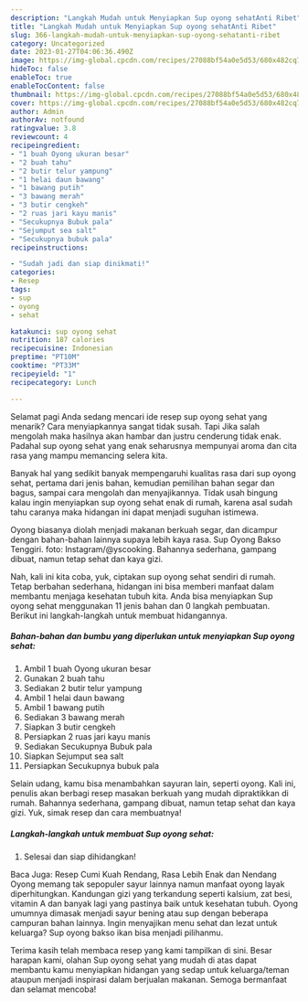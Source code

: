 ```yaml
---
description: "Langkah Mudah untuk Menyiapkan Sup oyong sehatAnti Ribet"
title: "Langkah Mudah untuk Menyiapkan Sup oyong sehatAnti Ribet"
slug: 366-langkah-mudah-untuk-menyiapkan-sup-oyong-sehatanti-ribet
category: Uncategorized
date: 2023-01-27T04:06:36.490Z
image: https://img-global.cpcdn.com/recipes/27088bf54a0e5d53/680x482cq70/sup-oyong-sehat-foto-resep-utama.jpg
hideToc: false
enableToc: true
enableTocContent: false
thumbnail: https://img-global.cpcdn.com/recipes/27088bf54a0e5d53/680x482cq70/sup-oyong-sehat-foto-resep-utama.jpg
cover: https://img-global.cpcdn.com/recipes/27088bf54a0e5d53/680x482cq70/sup-oyong-sehat-foto-resep-utama.jpg
author: Admin
authorAv: notfound
ratingvalue: 3.8
reviewcount: 4
recipeingredient:
- "1 buah Oyong ukuran besar"
- "2 buah tahu"
- "2 butir telur yampung"
- "1 helai daun bawang"
- "1 bawang putih"
- "3 bawang merah"
- "3 butir cengkeh"
- "2 ruas jari kayu manis"
- "Secukupnya Bubuk pala"
- "Sejumput sea salt"
- "Secukupnya bubuk pala"
recipeinstructions:

- "Sudah jadi dan siap dinikmati!"
categories:
- Resep
tags:
- sup
- oyong
- sehat

katakunci: sup oyong sehat 
nutrition: 187 calories
recipecuisine: Indonesian
preptime: "PT10M"
cooktime: "PT33M"
recipeyield: "1"
recipecategory: Lunch

---
```



Selamat pagi Anda sedang mencari ide resep sup oyong sehat yang menarik? Cara menyiapkannya sangat tidak susah. Tapi Jika salah mengolah maka hasilnya akan hambar dan justru cenderung tidak enak. Padahal sup oyong sehat yang enak seharusnya mempunyai aroma dan cita rasa yang mampu memancing selera kita.


Banyak hal yang sedikit banyak mempengaruhi kualitas rasa dari sup oyong sehat, pertama dari jenis bahan, kemudian pemilihan bahan segar dan bagus, sampai cara mengolah dan menyajikannya. Tidak usah bingung kalau ingin menyiapkan sup oyong sehat enak di rumah, karena asal sudah tahu caranya maka hidangan ini dapat menjadi suguhan istimewa.

Oyong biasanya diolah menjadi makanan berkuah segar, dan dicampur dengan bahan-bahan lainnya supaya lebih kaya rasa. Sup Oyong Bakso Tenggiri. foto: Instagram/@yscooking. Bahannya sederhana, gampang dibuat, namun tetap sehat dan kaya gizi.


Nah, kali ini kita coba, yuk, ciptakan sup oyong sehat sendiri di rumah. Tetap berbahan sederhana, hidangan ini bisa memberi manfaat dalam membantu menjaga kesehatan tubuh kita. Anda bisa menyiapkan Sup oyong sehat menggunakan 11 jenis bahan dan 0 langkah pembuatan. Berikut ini langkah-langkah untuk membuat hidangannya.

<!--inarticleads1-->

##### Bahan-bahan dan bumbu yang diperlukan untuk menyiapkan Sup oyong sehat:

1. Ambil 1 buah Oyong ukuran besar
1. Gunakan 2 buah tahu
1. Sediakan 2 butir telur yampung
1. Ambil 1 helai daun bawang
1. Ambil 1 bawang putih
1. Sediakan 3 bawang merah
1. Siapkan 3 butir cengkeh
1. Persiapkan 2 ruas jari kayu manis
1. Sediakan Secukupnya Bubuk pala
1. Siapkan Sejumput sea salt
1. Persiapkan Secukupnya bubuk pala


Selain udang, kamu bisa menambahkan sayuran lain, seperti oyong. Kali ini, penulis akan berbagi resep masakan berkuah yang mudah dipraktikkan di rumah. Bahannya sederhana, gampang dibuat, namun tetap sehat dan kaya gizi. Yuk, simak resep dan cara membuatnya! 

<!--inarticleads2-->

##### Langkah-langkah untuk membuat Sup oyong sehat:


1. Selesai dan siap dihidangkan!

Baca Juga: Resep Cumi Kuah Rendang, Rasa Lebih Enak dan Nendang Oyong memang tak sepopuler sayur lainnya namun manfaat oyong layak diperhitungkan. Kandungan gizi yang terkandung seperti kalsium, zat besi, vitamin A dan banyak lagi yang pastinya baik untuk kesehatan tubuh. Oyong umumnya dimasak menjadi sayur bening atau sup dengan beberapa campuran bahan lainnya. Ingin menyajikan menu sehat dan lezat untuk keluarga? Sup oyong bakso ikan bisa menjadi pilihanmu. 

Terima kasih telah membaca resep yang kami tampilkan di sini. Besar harapan kami, olahan Sup oyong sehat yang mudah di atas dapat membantu kamu menyiapkan hidangan yang sedap untuk keluarga/teman ataupun menjadi inspirasi dalam berjualan makanan. Semoga bermanfaat dan selamat mencoba!
